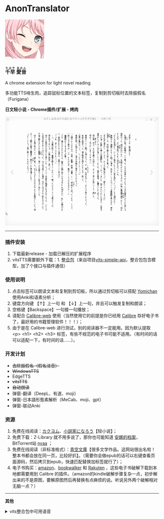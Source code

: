 # **AnonTranslator**
![tips](https://raw.githubusercontent.com/raindrop213/AnonTranslator/main/img/icon128.png)
<h3>
<ruby>千早<rt>ちはや</rt></ruby>
<ruby>愛音<rt>あのん</rt></ruby>
</h3>
A chrome extension for light novel reading

多功能TTS啃生肉，追踪鼠标位置的文本标签，复制到剪切板时去除振假名（Furigana）

**日文轻小说 - Chrome插件/扩展 - 烤肉**

![tips](https://raw.githubusercontent.com/raindrop213/AnonTranslator/main/img/preview1.gif)

---

### **插件安装**
1. 下载最新release - 加载已解压的扩展程序
2. vitsTTS需要额外下载：1. [整合包]()（来自项目[vits-simple-api](https://github.com/Artrajz/vits-simple-api)，整合包包含模型，加了个接口与插件通信）


### **使用说明**
1. 点击标签可以朗读文本和复制到剪切板，所以通过剪切板可以搭配 [Yomichan](https://chromewebstore.google.com/detail/yomichan/ogmnaimimemjmbakcfefmnahgdfhfami) 使用Anki和语素分析；
2. 键盘方向键 【↑】上一句 和 【↓】上一句，并且可以触发复制和朗读；
3. 空格键【Backspace】一句接一句播放；
4. 请配合 [Calibre-web](https://github.com/janeczku/calibre-web) 使用（当然使用它的前提是你已经用 [Calibre](https://calibre-ebook.com/) 存好电子书了，最好用的书籍管理软件！！！）；
5. 由于是在 Calibre-web 进行测试，别的阅读器不一定能用。因为默认提取  \<p\> \<h1\> \<h2\> \<h3\> 标签，有些不规范的电子书可能不适用。（有时间的话可以适配一下，有时间的话......）。


### **开发计划**
- ~~去除振假名（假名注音）~~
- ~~WindowsTTS~~
- EdgeTTS
- ~~vitsTTS~~
- ~~自动朗读~~
- 弹窗-翻译（DeepL、有道、moji）
- 弹窗-日本語形態素解析（MeCab、moji、gpt）
- 弹窗-联动Anki


### **资源**
1. 免费在线阅读：[カクヨム](https://kakuyomu.jp/)、[小説家になろう](https://syosetu.com/)【轻小说】；
2. 免费下载：Z-Library 就不用多说了，那你也可能知道 [安娜的档案](https://zh.annas-archive.gs/)，BitTorrent站 [nyaa](https://nyaa.si/) ；
3. 免费在线阅读（非标准格式）：[青空文庫](https://www.aozora.gr.jp/)【很多文学作品。这网站很出名啦！整本书都会放在同一页，比较好扒】。（需要你会做epub的话可以右键查看页面源码，然后拷贝到epub，快速匹配替换加标签就行了）；
4. 电子书购买：[amazon](https://www.amazon.co.jp/kindle-dbs/storefront)、[bookwalker](https://bookwalker.jp/) 和 [Rakuten](https://books.rakuten.co.jp/e-book/) ，这些电子书破解下载到本地都需要用到 Calibre 的插件。（amazon的kindle破解步骤复杂一点，初步解出来的不是原图，要解原图然后再替换有点麻烦的说。听说另外两个破解相对无脑一点？）

---

**其他**
<details>
  <summary>vits整合包中可用语音</summary>
[0] ja 綾地寧々;
[1] ja 因幡めぐる;
[2] ja 朝武芳乃;
[3] ja 常陸茉子;
[4] ja ムラサメ;
[5] ja 鞍馬小春;
[6] ja 在原七海;
[7] ja 金色の闇;
[8] ja モモ;
[9] ja ナナ;
[10] ja 結城美柑;
[11] ja 古手川唯;
[12] ja 黒咲芽亜;
[13] ja ネメシス;
[14] ja 村雨静;
[15] ja セリーヌ;
[16] ja ララ;
[17] ja 天条院沙姫;
[18] ja 西連寺春菜;
[19] ja ルン;
[20] ja メイ;
[21] ja 霧崎恭子;
[22] ja 籾岡里紗;
[23] ja 沢田未央;
[24] ja ティアーユ;
[25] ja 九条凛;
[26] ja 藤崎綾;
[27] ja 結城華;
[28] ja 御門涼子;
[29] ja アゼンダ;
[30] ja 夕崎梨子;
[31] ja 結城梨斗;
[32] ja ペケ;
[33] ja 猿山ケンイチ;
[34] ja レン;
[35] ja 校長;
[36] ja ルイズ;
[37] ja ティファニア;
[38] ja イルククゥ;
[39] ja アンリエッタ;
[40] ja タバサ;
[41] ja シエスタ;
[42] ja ハルナ;
[43] ja 少女リシュ;
[44] ja リシュ;
[45] ja アキナ;
[46] ja クリス;
[47] ja カトレア;
[48] ja エレオノール;
[49] ja モンモランシー;
[50] ja リーヴル;
[51] ja キュルケ;
[52] ja ウェザリー;
[53] ja サイト;
[54] ja ギーシュ;
[55] ja コルベール;
[56] ja オスマン;
[57] ja デルフリンガー;
[58] ja テクスト;
[59] ja ダンプリメ;
[60] ja ガレット;
[61] ja スカロン;
[62] ja 和泉妃愛;
[63] ja 常盤華乃;
[64] ja 錦あすみ;
[65] ja 鎌倉詩桜;
[66] ja 竜閑天梨;
[67] ja 和泉里;
[68] ja 新川広夢;
[69] ja 聖莉々子;
[70] ja 矢来美羽;
[71] ja 布良梓;
[72] ja エリナ;
[73] ja 稲叢莉音;
[74] ja ニコラ;
[75] ja 荒神小夜;
[76] ja 大房ひよ里;
[77] ja 淡路萌香;
[78] ja アンナ;
[79] ja 倉端直太;
[80] ja 枡形兵馬;
[81] ja 扇元樹;
[82] zh/ja 綾地寧々;
[83] zh/ja 在原七海;
[84] zh/ja 小茸;
[85] zh/ja 唐乐吟;
</details>


